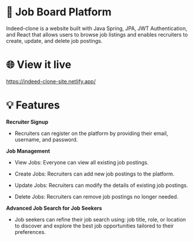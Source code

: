 # 💼 Job Board Platform
Indeed-clone is a website built with Java Spring, JPA, JWT Authentication, and React that allows users to browse job listings and enables recruiters to create, update, and delete job postings. 

# 🌐 View it live
https://indeed-clone-site.netlify.app/

# 💡 Features
**Recruiter Signup**
* Recruiters can register on the platform by providing their email, username, and password.

**Job Management**
* View Jobs: Everyone can view all existing job postings.

* Create Jobs: Recruiters can add new job postings to the platform.

* Update Jobs: Recruiters can modify the details of existing job postings.

* Delete Jobs: Recruiters can remove job postings no longer needed.

**Advanced Job Search for Job Seekers**
* Job seekers can refine their job search using: job title, role, or location to discover and explore the best job opportunities tailored to their preferences.
  
